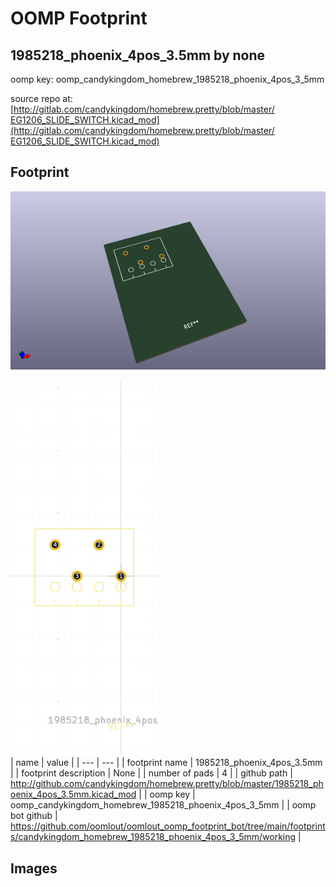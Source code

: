 # OOMP Footprint  
## 1985218_phoenix_4pos_3.5mm  by none  
  
oomp key: oomp_candykingdom_homebrew_1985218_phoenix_4pos_3_5mm  
  
source repo at: [http://gitlab.com/candykingdom/homebrew.pretty/blob/master/‎EG1206‎_SLIDE_SWITCH.kicad_mod](http://gitlab.com/candykingdom/homebrew.pretty/blob/master/‎EG1206‎_SLIDE_SWITCH.kicad_mod)  
## Footprint  
  
[![working_kicad_pcb_3d.png](working_kicad_pcb_3d_600.png)](working_kicad_pcb_3d.png)  
  
[![working.png](working_600.png)](working.png)  
| name | value | 
| --- | --- | 
| footprint name | 1985218_phoenix_4pos_3.5mm | 
| footprint description | None | 
| number of pads | 4 | 
| github path | http://github.com/candykingdom/homebrew.pretty/blob/master/1985218_phoenix_4pos_3.5mm.kicad_mod | 
| oomp key | oomp_candykingdom_homebrew_1985218_phoenix_4pos_3_5mm | 
| oomp bot github | https://github.com/oomlout/oomlout_oomp_footprint_bot/tree/main/footprints/candykingdom_homebrew_1985218_phoenix_4pos_3_5mm/working | 
## Images  
